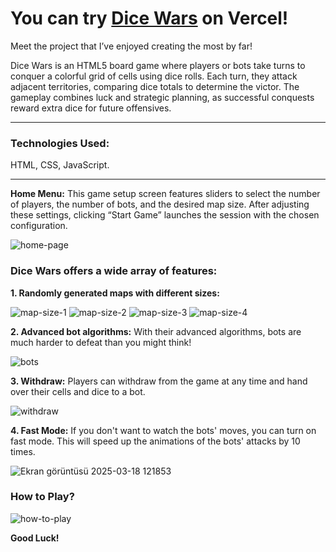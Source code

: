 # You can try [Dice Wars](https://dice-wars-selamiburakbinbirs-projects.vercel.app/) on Vercel!

Meet the project that I’ve enjoyed creating the most by far!

Dice Wars is an HTML5 board game where players or bots take turns to conquer a colorful grid of cells using dice rolls. Each turn, they attack adjacent territories, comparing dice totals to determine the victor. The gameplay combines luck and strategic planning, as successful conquests reward extra dice for future offensives.

***

### Technologies Used:

HTML, CSS, JavaScript.

***

**Home Menu:** This game setup screen features sliders to select the number of players, the number of bots, and the desired map size. After adjusting these settings, clicking “Start Game” launches the session with the chosen configuration.

![home-page](https://github.com/user-attachments/assets/08b4d593-fd48-494f-9cd4-0250496e8378)

### Dice Wars offers a wide array of features:

**1. Randomly generated maps with different sizes:**

![map-size-1](https://github.com/user-attachments/assets/03e98092-4bf5-4438-a731-5582391b52e5)
![map-size-2](https://github.com/user-attachments/assets/4bc619bd-f6f4-4f96-bc26-d2af54534fc5)
![map-size-3](https://github.com/user-attachments/assets/0e705394-bd3a-4df5-af71-900a02feb811)
![map-size-4](https://github.com/user-attachments/assets/947a3bd2-f347-4974-b4ca-758e957deae5)

**2. Advanced bot algorithms:** With their advanced algorithms, bots are much harder to defeat than you might think!

![bots](https://github.com/user-attachments/assets/59e1be8f-fdfb-4716-ade0-8b8b3d6c5679)

**3. Withdraw:** Players can withdraw from the game at any time and hand over their cells and dice to a bot.

![withdraw](https://github.com/user-attachments/assets/4e4cd2ca-04bc-47d4-b9ba-25af87b0e978)

**4. Fast Mode:** If you don't want to watch the bots' moves, you can turn on fast mode. This will speed up the animations of the bots' attacks by 10 times.

![Ekran görüntüsü 2025-03-18 121853](https://github.com/user-attachments/assets/b51458eb-53da-4166-99ac-91200781ede0)

### How to Play?

![how-to-play](https://github.com/user-attachments/assets/cc3da247-10a1-4caa-a5c1-c4edcd8b35a7)

**Good Luck!**
